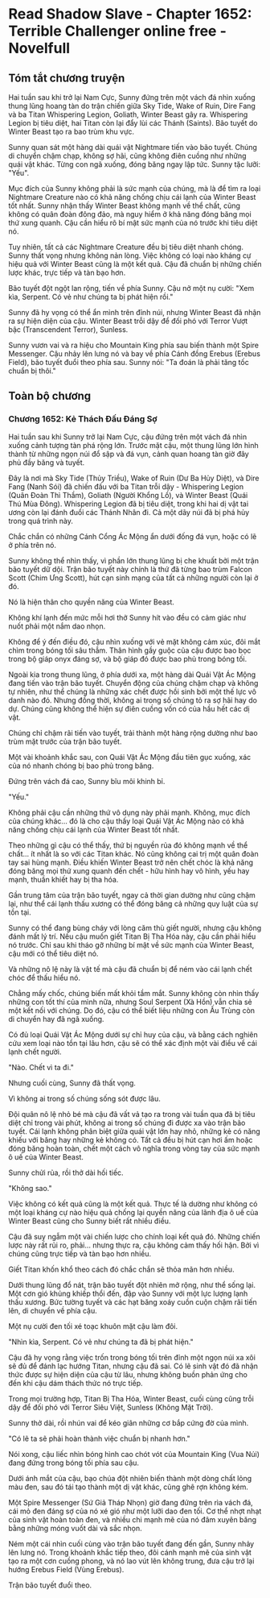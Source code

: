 # Read Shadow Slave - Chapter 1652: Terrible Challenger online free - Novelfull

## Tóm tắt chương truyện

Hai tuần sau khi trở lại Nam Cực, Sunny đứng trên một vách đá nhìn xuống thung lũng hoang tàn do trận chiến giữa Sky Tide, Wake of Ruin, Dire Fang và ba Titan Whispering Legion, Goliath, Winter Beast gây ra. Whispering Legion bị tiêu diệt, hai Titan còn lại đẩy lùi các Thánh (Saints). Bão tuyết do Winter Beast tạo ra bao trùm khu vực.

Sunny quan sát một hàng dài quái vật Nightmare tiến vào bão tuyết. Chúng di chuyển chậm chạp, không sợ hãi, cũng không điên cuồng như những quái vật khác. Từng con ngã xuống, đóng băng ngay lập tức. Sunny tặc lưỡi: "Yếu".

Mục đích của Sunny không phải là sức mạnh của chúng, mà là để tìm ra loại Nightmare Creature nào có khả năng chống chịu cái lạnh của Winter Beast tốt nhất. Sunny nhận thấy Winter Beast không mạnh về thể chất, cũng không có quân đoàn đông đảo, mà nguy hiểm ở khả năng đóng băng mọi thứ xung quanh. Cậu cần hiểu rõ bí mật sức mạnh của nó trước khi tiêu diệt nó.

Tuy nhiên, tất cả các Nightmare Creature đều bị tiêu diệt nhanh chóng. Sunny thất vọng nhưng không nản lòng. Việc không có loại nào kháng cự hiệu quả với Winter Beast cũng là một kết quả. Cậu đã chuẩn bị những chiến lược khác, trực tiếp và tàn bạo hơn.

Bão tuyết đột ngột lan rộng, tiến về phía Sunny. Cậu nở một nụ cười: "Xem kìa, Serpent. Có vẻ như chúng ta bị phát hiện rồi."

Sunny đã hy vọng có thể ẩn mình trên đỉnh núi, nhưng Winter Beast đã nhận ra sự hiện diện của cậu. Winter Beast trỗi dậy để đối phó với Terror Vượt bậc (Transcendent Terror), Sunless.

Sunny vươn vai và ra hiệu cho Mountain King phía sau biến thành một Spire Messenger. Cậu nhảy lên lưng nó và bay về phía Cánh đồng Erebus (Erebus Field), bão tuyết đuổi theo phía sau. Sunny nói: "Ta đoán là phải tăng tốc chuẩn bị thôi."

## Toàn bộ chương

### Chương 1652: Kẻ Thách Đấu Đáng Sợ

Hai tuần sau khi Sunny trở lại Nam Cực, cậu đứng trên một vách đá nhìn xuống cảnh tượng tàn phá rộng lớn. Trước mặt cậu, một thung lũng lớn hình thành từ những ngọn núi đổ sập và đá vụn, cảnh quan hoang tàn giờ đây phủ đầy băng và tuyết.

Đây là nơi mà Sky Tide (Thủy Triều), Wake of Ruin (Dư Ba Hủy Diệt), và Dire Fang (Nanh Sói) đã chiến đấu với ba Titan trỗi dậy - Whispering Legion (Quân Đoàn Thì Thầm), Goliath (Người Khổng Lồ), và Winter Beast (Quái Thú Mùa Đông). Whispering Legion đã bị tiêu diệt, trong khi hai dị vật tai ương còn lại đánh đuổi các Thánh Nhân đi. Cả một dãy núi đã bị phá hủy trong quá trình này.

Chắc chắn có những Cánh Cổng Ác Mộng ẩn dưới đống đá vụn, hoặc có lẽ ở phía trên nó.

Sunny không thể nhìn thấy, vì phần lớn thung lũng bị che khuất bởi một trận bão tuyết dữ dội. Trận bão tuyết này chính là thứ đã từng bao trùm Falcon Scott (Chim Ưng Scott), hút cạn sinh mạng của tất cả những người còn lại ở đó.

Nó là hiện thân cho quyền năng của Winter Beast.

Không khí lạnh đến mức mỗi hơi thở Sunny hít vào đều có cảm giác như nuốt phải một nắm dao nhọn.

Không để ý đến điều đó, cậu nhìn xuống với vẻ mặt không cảm xúc, đôi mắt chìm trong bóng tối sâu thẳm. Thân hình gầy guộc của cậu được bao bọc trong bộ giáp onyx đáng sợ, và bộ giáp đó được bao phủ trong bóng tối.

Ngoài kia trong thung lũng, ở phía dưới xa, một hàng dài Quái Vật Ác Mộng đang tiến vào trận bão tuyết. Chuyển động của chúng chậm chạp và không tự nhiên, như thể chúng là những xác chết được hồi sinh bởi một thế lực vô danh nào đó. Nhưng đồng thời, không ai trong số chúng tỏ ra sợ hãi hay do dự. Chúng cũng không thể hiện sự điên cuồng vốn có của hầu hết các dị vật.

Chúng chỉ chậm rãi tiến vào tuyết, trải thành một hàng rộng dường như bao trùm mặt trước của trận bão tuyết.

Một vài khoảnh khắc sau, con Quái Vật Ác Mộng đầu tiên gục xuống, xác của nó nhanh chóng bị bao phủ trong băng.

Đứng trên vách đá cao, Sunny bĩu môi khinh bỉ.

"Yếu."

Không phải cậu cần những thứ vô dụng này phải mạnh. Không, mục đích của chúng khác... đó là cho cậu thấy loại Quái Vật Ác Mộng nào có khả năng chống chịu cái lạnh của Winter Beast tốt nhất.

Theo những gì cậu có thể thấy, thứ bị nguyền rủa đó không mạnh về thể chất... ít nhất là so với các Titan khác. Nó cũng không cai trị một quân đoàn tay sai hùng mạnh. Điều khiến Winter Beast trở nên chết chóc là khả năng đóng băng mọi thứ xung quanh đến chết - hữu hình hay vô hình, yếu hay mạnh, thuần khiết hay bị tha hóa.

Gần trung tâm của trận bão tuyết, ngay cả thời gian dường như cũng chậm lại, như thể cái lạnh thấu xương có thể đóng băng cả những quy luật của sự tồn tại.

Sunny có thể đang bùng cháy với lòng căm thù giết người, nhưng cậu không đánh mất lý trí. Nếu cậu muốn giết Titan Bị Tha Hóa này, cậu cần phải hiểu nó trước. Chỉ sau khi tháo gỡ những bí mật về sức mạnh của Winter Beast, cậu mới có thể tiêu diệt nó.

Và những nô lệ này là vật tế mà cậu đã chuẩn bị để ném vào cái lạnh chết chóc để thấu hiểu nó.

Chẳng mấy chốc, chúng biến mất khỏi tầm mắt. Sunny không còn nhìn thấy những con tốt thí của mình nữa, nhưng Soul Serpent (Xà Hồn) vẫn chia sẻ một kết nối với chúng. Do đó, cậu có thể biết liệu những con Ấu Trùng còn di chuyển hay đã ngã xuống.

Có đủ loại Quái Vật Ác Mộng dưới sự chỉ huy của cậu, và bằng cách nghiên cứu xem loại nào tồn tại lâu hơn, cậu sẽ có thể xác định một vài điều về cái lạnh chết người.

"Nào. Chết vì ta đi."

Nhưng cuối cùng, Sunny đã thất vọng.

Vì không ai trong số chúng sống sót được lâu.

Đội quân nô lệ nhỏ bé mà cậu đã vất vả tạo ra trong vài tuần qua đã bị tiêu diệt chỉ trong vài phút, không ai trong số chúng đi được xa vào trận bão tuyết. Cái lạnh không phân biệt giữa quái vật lớn hay nhỏ, những kẻ có năng khiếu với băng hay những kẻ không có. Tất cả đều bị hút cạn hơi ấm hoặc đóng băng hoàn toàn, chết một cách vô nghĩa trong vòng tay của sức mạnh ô uế của Winter Beast.

Sunny chửi rủa, rồi thở dài hối tiếc.

"Không sao."

Việc không có kết quả cũng là một kết quả. Thực tế là dường như không có một loại kháng cự nào hiệu quả chống lại quyền năng của lãnh địa ô uế của Winter Beast cũng cho Sunny biết rất nhiều điều.

Cậu đã suy ngẫm một vài chiến lược cho chính loại kết quả đó. Những chiến lược này rất rủi ro, phải... nhưng thực ra, cậu không cảm thấy hối hận. Bởi vì chúng cũng trực tiếp và tàn bạo hơn nhiều.

Giết Titan khốn khổ theo cách đó chắc chắn sẽ thỏa mãn hơn nhiều.

Dưới thung lũng đổ nát, trận bão tuyết đột nhiên mở rộng, như thể sống lại. Một cơn gió khủng khiếp thổi đến, đập vào Sunny với một lực lượng lạnh thấu xương. Bức tường tuyết và các hạt băng xoáy cuồn cuộn chậm rãi tiến lên, di chuyển về phía cậu.

Một nụ cười đen tối xé toạc khuôn mặt cậu làm đôi.

"Nhìn kìa, Serpent. Có vẻ như chúng ta đã bị phát hiện."

Cậu đã hy vọng rằng việc trốn trong bóng tối trên đỉnh một ngọn núi xa xôi sẽ đủ để đánh lạc hướng Titan, nhưng cậu đã sai. Có lẽ sinh vật đó đã nhận thức được sự hiện diện của cậu từ lâu, nhưng không buồn phản ứng cho đến khi cậu dám thách thức nó trực tiếp.

Trong mọi trường hợp, Titan Bị Tha Hóa, Winter Beast, cuối cùng cũng trỗi dậy để đối phó với Terror Siêu Việt, Sunless (Không Mặt Trời).

Sunny thở dài, rồi nhún vai để kéo giãn những cơ bắp cứng đờ của mình.

"Có lẽ ta sẽ phải hoàn thành việc chuẩn bị nhanh hơn."

Nói xong, cậu liếc nhìn bóng hình cao chót vót của Mountain King (Vua Núi) đang đứng trong bóng tối phía sau cậu.

Dưới ánh mắt của cậu, bạo chúa đột nhiên biến thành một dòng chất lỏng màu đen, sau đó tái tạo thành một dị vật khác, cũng ghê rợn không kém.

Một Spire Messenger (Sứ Giả Tháp Nhọn) giờ đang đứng trên rìa vách đá, cái mỏ đen đáng sợ của nó xé gió như một lưỡi dao đen tối. Cơ thể nhợt nhạt của sinh vật hoàn toàn đen, và nhiều chi mạnh mẽ của nó đâm xuyên băng bằng những móng vuốt dài và sắc nhọn.

Ném một cái nhìn cuối cùng vào trận bão tuyết đang đến gần, Sunny nhảy lên lưng nó. Trong khoảnh khắc tiếp theo, đôi cánh mạnh mẽ của sinh vật tạo ra một cơn cuồng phong, và nó lao vút lên không trung, đưa cậu trở lại hướng Erebus Field (Vùng Erebus).

Trận bão tuyết đuổi theo.